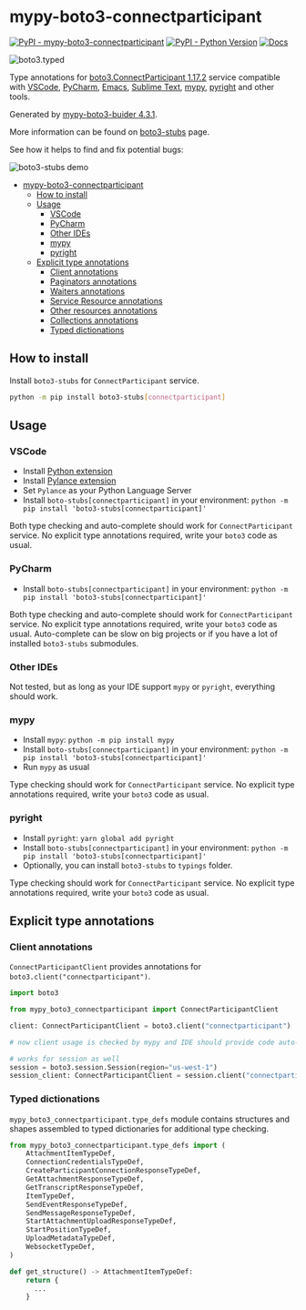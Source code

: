 # mypy-boto3-connectparticipant

[![PyPI - mypy-boto3-connectparticipant](https://img.shields.io/pypi/v/mypy-boto3-connectparticipant.svg?color=blue)](https://pypi.org/project/mypy-boto3-connectparticipant)
[![PyPI - Python Version](https://img.shields.io/pypi/pyversions/mypy-boto3-connectparticipant.svg?color=blue)](https://pypi.org/project/mypy-boto3-connectparticipant)
[![Docs](https://img.shields.io/readthedocs/mypy-boto3-builder.svg?color=blue)](https://mypy-boto3-builder.readthedocs.io/)

![boto3.typed](https://github.com/vemel/mypy_boto3_builder/raw/master/logo.png)

Type annotations for
[boto3.ConnectParticipant 1.17.2](https://boto3.amazonaws.com/v1/documentation/api/1.17.2/reference/services/connectparticipant.html#ConnectParticipant) service
compatible with
[VSCode](https://code.visualstudio.com/),
[PyCharm](https://www.jetbrains.com/pycharm/),
[Emacs](https://www.gnu.org/software/emacs/),
[Sublime Text](https://www.sublimetext.com/),
[mypy](https://github.com/python/mypy),
[pyright](https://github.com/microsoft/pyright)
and other tools.

Generated by [mypy-boto3-buider 4.3.1](https://github.com/vemel/mypy_boto3_builder).

More information can be found on [boto3-stubs](https://pypi.org/project/boto3-stubs/) page.

See how it helps to find and fix potential bugs:

![boto3-stubs demo](https://github.com/vemel/mypy_boto3_builder/raw/master/demo.gif)

- [mypy-boto3-connectparticipant](#mypy-boto3-connectparticipant)
  - [How to install](#how-to-install)
  - [Usage](#usage)
    - [VSCode](#vscode)
    - [PyCharm](#pycharm)
    - [Other IDEs](#other-ides)
    - [mypy](#mypy)
    - [pyright](#pyright)
  - [Explicit type annotations](#explicit-type-annotations)
    - [Client annotations](#client-annotations)
    - [Paginators annotations](#paginators-annotations)
    - [Waiters annotations](#waiters-annotations)
    - [Service Resource annotations](#service-resource-annotations)
    - [Other resources annotations](#other-resources-annotations)
    - [Collections annotations](#collections-annotations)
    - [Typed dictionations](#typed-dictionations)

## How to install

Install `boto3-stubs` for `ConnectParticipant` service.

```bash
python -m pip install boto3-stubs[connectparticipant]
```

## Usage

### VSCode

- Install [Python extension](https://marketplace.visualstudio.com/items?itemName=ms-python.python)
- Install [Pylance extension](https://marketplace.visualstudio.com/items?itemName=ms-python.vscode-pylance)
- Set `Pylance` as your Python Language Server
- Install `boto-stubs[connectparticipant]` in your environment: `python -m pip install 'boto3-stubs[connectparticipant]'`

Both type checking and auto-complete should work for `ConnectParticipant` service.
No explicit type annotations required, write your `boto3` code as usual.

### PyCharm

- Install `boto-stubs[connectparticipant]` in your environment: `python -m pip install 'boto3-stubs[connectparticipant]'`

Both type checking and auto-complete should work for `ConnectParticipant` service.
No explicit type annotations required, write your `boto3` code as usual.
Auto-complete can be slow on big projects or if you have a lot of installed `boto3-stubs` submodules.

### Other IDEs

Not tested, but as long as your IDE support `mypy` or `pyright`, everything should work.

### mypy

- Install `mypy`: `python -m pip install mypy`
- Install `boto-stubs[connectparticipant]` in your environment: `python -m pip install 'boto3-stubs[connectparticipant]'`
- Run `mypy` as usual

Type checking should work for `ConnectParticipant` service.
No explicit type annotations required, write your `boto3` code as usual.

### pyright

- Install `pyright`: `yarn global add pyright`
- Install `boto-stubs[connectparticipant]` in your environment: `python -m pip install 'boto3-stubs[connectparticipant]'`
- Optionally, you can install `boto3-stubs` to `typings` folder.

Type checking should work for `ConnectParticipant` service.
No explicit type annotations required, write your `boto3` code as usual.

## Explicit type annotations

### Client annotations

`ConnectParticipantClient` provides annotations for `boto3.client("connectparticipant")`.

```python
import boto3

from mypy_boto3_connectparticipant import ConnectParticipantClient

client: ConnectParticipantClient = boto3.client("connectparticipant")

# now client usage is checked by mypy and IDE should provide code auto-complete

# works for session as well
session = boto3.session.Session(region="us-west-1")
session_client: ConnectParticipantClient = session.client("connectparticipant")
```








### Typed dictionations

`mypy_boto3_connectparticipant.type_defs` module contains structures and shapes assembled
to typed dictionaries for additional type checking.

```python
from mypy_boto3_connectparticipant.type_defs import (
    AttachmentItemTypeDef,
    ConnectionCredentialsTypeDef,
    CreateParticipantConnectionResponseTypeDef,
    GetAttachmentResponseTypeDef,
    GetTranscriptResponseTypeDef,
    ItemTypeDef,
    SendEventResponseTypeDef,
    SendMessageResponseTypeDef,
    StartAttachmentUploadResponseTypeDef,
    StartPositionTypeDef,
    UploadMetadataTypeDef,
    WebsocketTypeDef,
)

def get_structure() -> AttachmentItemTypeDef:
    return {
      ...
    }
```
